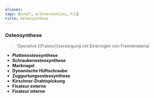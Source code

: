 ```yaml
---
aliases: 
tags: [m/m27, a/Intervention, f/🦴]
title: Osteosynthese
---
```

### Osteosynthese
> Operative [[Fraktur]]versorgung mit Einbringen von Fremdmaterial
- **Plattenosteosynthese**
- **Schraubenosteosynthese**
- **Marknagel**
- **Dynamische Hüftschraube**
- **Zuggurtungsosteosynthese**
- **Kirschner-Drahtspickung**
- **Fixateur externe**
- **Fixateur interne**